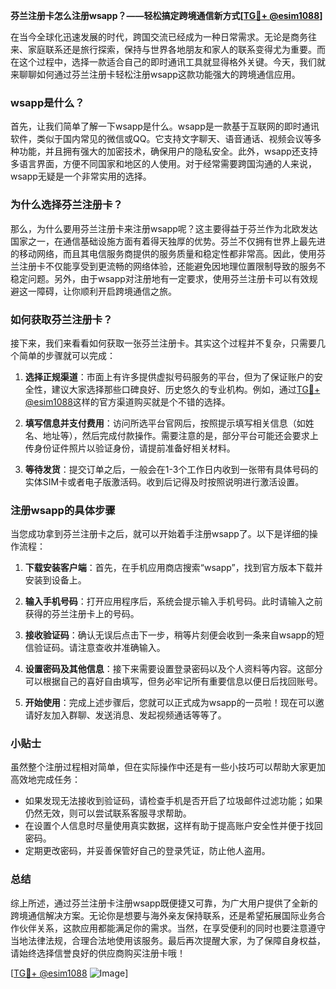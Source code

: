 **芬兰注册卡怎么注册wsapp？——轻松搞定跨境通信新方式[[TG💪+ @esim1088](https://t.me/s/esim1088)]**

在当今全球化迅速发展的时代，跨国交流已经成为一种日常需求。无论是商务往来、家庭联系还是旅行探索，保持与世界各地朋友和家人的联系变得尤为重要。而在这个过程中，选择一款适合自己的即时通讯工具就显得格外关键。今天，我们就来聊聊如何通过芬兰注册卡轻松注册wsapp这款功能强大的跨境通信应用。

### wsapp是什么？

首先，让我们简单了解一下wsapp是什么。wsapp是一款基于互联网的即时通讯软件，类似于国内常见的微信或QQ。它支持文字聊天、语音通话、视频会议等多种功能，并且拥有强大的加密技术，确保用户的隐私安全。此外，wsapp还支持多语言界面，方便不同国家和地区的人使用。对于经常需要跨国沟通的人来说，wsapp无疑是一个非常实用的选择。

### 为什么选择芬兰注册卡？

那么，为什么要用芬兰注册卡来注册wsapp呢？这主要得益于芬兰作为北欧发达国家之一，在通信基础设施方面有着得天独厚的优势。芬兰不仅拥有世界上最先进的移动网络，而且其电信服务商提供的服务质量和稳定性都非常高。因此，使用芬兰注册卡不仅能享受到更流畅的网络体验，还能避免因地理位置限制导致的服务不稳定问题。另外，由于wsapp对注册地有一定要求，使用芬兰注册卡可以有效规避这一障碍，让你顺利开启跨境通信之旅。

### 如何获取芬兰注册卡？

接下来，我们来看看如何获取一张芬兰注册卡。其实这个过程并不复杂，只需要几个简单的步骤就可以完成：

1. **选择正规渠道**：市面上有许多提供虚拟号码服务的平台，但为了保证账户的安全性，建议大家选择那些口碑良好、历史悠久的专业机构。例如，通过[TG💪+ @esim1088](https://t.me/s/esim1088)这样的官方渠道购买就是个不错的选择。
   
2. **填写信息并支付费用**：访问所选平台官网后，按照提示填写相关信息（如姓名、地址等），然后完成付款操作。需要注意的是，部分平台可能还会要求上传身份证件照片以验证身份，请提前准备好相关材料。

3. **等待发货**：提交订单之后，一般会在1-3个工作日内收到一张带有具体号码的实体SIM卡或者电子版激活码。收到后记得及时按照说明进行激活设置。

### 注册wsapp的具体步骤

当您成功拿到芬兰注册卡之后，就可以开始着手注册wsapp了。以下是详细的操作流程：

1. **下载安装客户端**：首先，在手机应用商店搜索“wsapp”，找到官方版本下载并安装到设备上。

2. **输入手机号码**：打开应用程序后，系统会提示输入手机号码。此时请输入之前获得的芬兰注册卡上的号码。

3. **接收验证码**：确认无误后点击下一步，稍等片刻便会收到一条来自wsapp的短信验证码。请注意查收并准确输入。

4. **设置密码及其他信息**：接下来需要设置登录密码以及个人资料等内容。这部分可以根据自己的喜好自由填写，但务必牢记所有重要信息以便日后找回账号。

5. **开始使用**：完成上述步骤后，您就可以正式成为wsapp的一员啦！现在可以邀请好友加入群聊、发送消息、发起视频通话等等了。

### 小贴士

虽然整个注册过程相对简单，但在实际操作中还是有一些小技巧可以帮助大家更加高效地完成任务：

- 如果发现无法接收到验证码，请检查手机是否开启了垃圾邮件过滤功能；如果仍然无效，则可以尝试联系客服寻求帮助。
- 在设置个人信息时尽量使用真实数据，这样有助于提高账户安全性并便于找回密码。
- 定期更改密码，并妥善保管好自己的登录凭证，防止他人盗用。

### 总结

综上所述，通过芬兰注册卡注册wsapp既便捷又可靠，为广大用户提供了全新的跨境通信解决方案。无论你是想要与海外亲友保持联系，还是希望拓展国际业务合作伙伴关系，这款应用都能满足你的需求。当然，在享受便利的同时也要注意遵守当地法律法规，合理合法地使用该服务。最后再次提醒大家，为了保障自身权益，请始终选择信誉良好的供应商购买注册卡哦！

[[TG💪+ @esim1088](https://t.me/s/esim1088) ![Image](https://i.postimg.cc/4NQfJmqS/Snipaste-2025-05-13-00-14-12.png)]